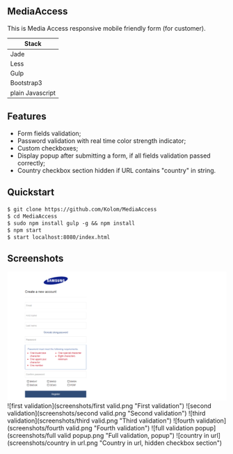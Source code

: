 ## MediaAccess

This is Media Access responsive mobile friendly form (for customer).

|  Stack  |
|----------|
| Jade   |
| Less  |
| Gulp  |
| Bootstrap3 |
| plain Javascript |

## Features
* Form fields validation; 
* Password validation with real time color strength indicator; 
* Custom checkboxes; 
* Display popup after submitting a form, if all fields validation passed correctly;
* Country checkbox section hidden if URL contains "country" in string.

## Quickstart

    $ git clone https://github.com/Kolom/MediaAccess
    $ cd MediaAccess    
    $ sudo npm install gulp -g && npm install 
    $ npm start 
    $ start localhost:8080/index.html

## Screenshots

![start](screenshots/start.png "Start")
![first validation](screenshots/first valid.png "First validation")
![second validation](screenshots/second valid.png "Second validation")
![third validation](screenshots/third valid.png "Third validation")
![fourth validation](screenshots/fourth valid.png "Fourth validation")
![full validation popup](screenshots/full valid popup.png "Full validation, popup")
![country in url](screenshots/country in url.png "Country in url, hidden checkbox section")